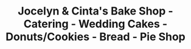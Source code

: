 ---
title: "Jocelyn & Cinta's Bake Shop - Catering - Wedding Cakes - Donuts/Cookies - Bread - Pie Shop"
url: /newport/jocelyn-und-cintas-bake-shop-catering-wedding-cakes-donuts-cookies-bread-pie-shop/
shop: Bäckerei
---